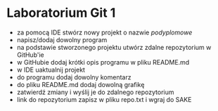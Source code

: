 # Laboratorium Git 1

- za pomocą IDE stwórz nowy projekt o nazwie *podyplomowe*
- napisz/dodaj dowolny program
- na podstawie stworzonego projektu utwórz zdalne repozytorium w GitHub'ie
- w GitHubie dodaj krótki opis programu w pliku README.md
- w IDE uaktualnij projekt
- do programu dodaj dowolny komentarz
- do pliku README.md dodaj dowolną grafikę
- zatwierdź zmiany i wyślij je do zdalnego repozytorium
- link do repozytorium zapisz w pliku repo.txt i wgraj do SAKE